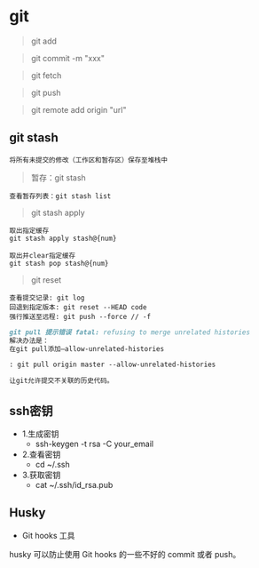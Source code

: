 # git

> git add

> git commit -m "xxx"

> git fetch 

> git push

> git remote add origin "url"

## git stash

```
将所有未提交的修改（工作区和暂存区）保存至堆栈中
```

> 暂存：git stash 

```
查看暂存列表：git stash list
```

> git stash apply

```
取出指定缓存
git stash apply stash@{num}
```

```
取出并clear指定缓存
git stash pop stash@{num}
```
> git reset

```
查看提交记录: git log
回退到指定版本: git reset --HEAD code
强行推送至远程: git push --force // -f
```

```markdown
git pull 提示错误 fatal: refusing to merge unrelated histories
解决办法是：
在git pull添加–allow-unrelated-histories

: git pull origin master --allow-unrelated-histories

让git允许提交不关联的历史代码。
```

## ssh密钥
+ 1.生成密钥
    - ssh-keygen -t rsa -C your_email
+ 2.查看密钥
    - cd ~/.ssh
+ 3.获取密钥
    - cat ~/.ssh/id_rsa.pub

## Husky 
- Git hooks 工具

husky 可以防止使用 Git hooks 的一些不好的 commit 或者 push。
